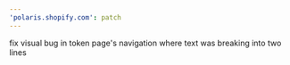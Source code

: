 ```yaml
---
'polaris.shopify.com': patch
---
```


fix visual bug in token page's navigation where text was breaking into two lines
